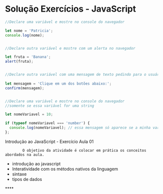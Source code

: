 # Solução Exercícios - JavaScript

```javascript
//Declare uma variável e mostre no console do navegador

let nome = 'Patricia';
console.log(nome);


//Declare outra variável e mostre com um alerta no navegador

let fruta = 'Banana';
alert(fruta);


//Declare outra variável com uma mensagem de texto pedindo para o usuário clicar em um dos botões (OK ou Cancel)
   
let mensagem = 'Clique em um dos botões abaixo:';
confirm(mensagem);


//Declare uma variável e mostre no console do navegador 
//somente se essa variável for uma string

let nomeVariavel = 10;

if (typeof nomeVariavel === 'number') {
  console.log(nomeVariavel); // essa mensagem só aparece se a minha variável for do tipo string
};

```

Introdução ao JavaScript - Exercício Aula 01 

            O objetivo da atividade é colocar em prática os conceitos abordados na aula.

* introdução ao javascript 
* Interatividade com os métodos nativos da linguagem
* sintaxe
* tipos de dados

\*\*\*\*

  
  


